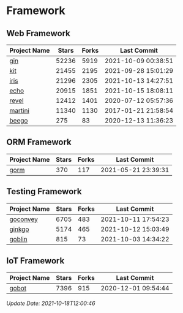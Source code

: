 # Framework

## Web Framework
| Project Name | Stars | Forks | Last Commit |
| ------------ | ----- | ----- | ----------- |
| [gin](https://github.com/gin-gonic/gin) | 52236 | 5919 | 2021-10-09 00:38:51 |
| [kit](https://github.com/go-kit/kit) | 21455 | 2195 | 2021-09-28 15:01:29 |
| [iris](https://github.com/kataras/iris) | 21296 | 2305 | 2021-10-13 14:27:51 |
| [echo](https://github.com/labstack/echo) | 20915 | 1851 | 2021-10-15 18:08:11 |
| [revel](https://github.com/revel/revel) | 12412 | 1401 | 2020-07-12 05:57:36 |
| [martini](https://github.com/go-martini/martini) | 11340 | 1130 | 2017-01-21 21:58:54 |
| [beego](https://github.com/astaxie/beego) | 275 | 83 | 2020-12-13 11:36:23 |

## ORM Framework
| Project Name | Stars | Forks | Last Commit |
| ------------ | ----- | ----- | ----------- |
| [gorm](https://github.com/jinzhu/gorm) | 370 | 117 | 2021-05-21 23:39:31 |

## Testing Framework
| Project Name | Stars | Forks | Last Commit |
| ------------ | ----- | ----- | ----------- |
| [goconvey](https://github.com/smartystreets/goconvey) | 6705 | 483 | 2021-10-11 17:54:23 |
| [ginkgo](https://github.com/onsi/ginkgo) | 5174 | 465 | 2021-10-12 15:03:49 |
| [goblin](https://github.com/franela/goblin) | 815 | 73 | 2021-10-03 14:34:22 |

## IoT Framework
| Project Name | Stars | Forks | Last Commit |
| ------------ | ----- | ----- | ----------- |
| [gobot](https://github.com/hybridgroup/gobot) | 7396 | 915 | 2020-12-01 09:54:44 |

*Update Date: 2021-10-18T12:00:46*